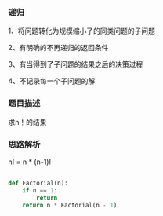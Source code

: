 ### 递归

1、将问题转化为规模缩小了的同类问题的子问题

2、有明确的不再递归的返回条件

3、有当得到了子问题的结果之后的决策过程 

4、不记录每一个子问题的解

### 题目描述

求n！的结果

### 思路解析

n! = n * (n-1)!


```python

def Factorial(n):
    if n == 1:
        return
    return n * Factorial(n - 1)

```
